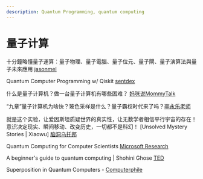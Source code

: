 ```yaml
---
description: Quantum Programming, quantum computing
---
```


# 量子计算

十分鐘略懂量子運算：量子物理、量子電腦、量子位元、量子閘、量子演算法與量子未來應用 [jasonmel](https://www.youtube.com/watch?v=hXHrhnt2TEI)

Quantum Computer Programming w/ Qiskit [sentdex](https://www.youtube.com/playlist?list=PLQVvvaa0QuDc79w6NcGB0pnoJBgaKdfrW)

什么是量子计算机？做一台量子计算机有哪些困难？ [妈咪说MommyTalk](https://www.youtube.com/watch?v=OJEoWNZKcfs)

“九章”量子计算机为啥快？玻色采样是什么？量子霸权时代来了吗？[李永乐老师](https://www.youtube.com/watch?v=bfp\_0f2BJDI)

就是这个实验，让爱因斯坦质疑世界的真实性，让无数学者相信平行宇宙的存在！意识决定现实、瞬间移动、改变历史，一切都不是科幻！ \[Unsolved Mystery Stories | Xiaowu] [脑洞乌托邦](https://www.youtube.com/watch?v=cnP7NmB9yAQ)

Quantum Computing for Computer Scientists [Microsoft Research](https://www.youtube.com/watch?v=F\_Riqjdh2oM)

A beginner's guide to quantum computing | Shohini Ghose [TED](https://www.youtube.com/watch?v=QuR969uMICM)

Superposition in Quantum Computers - [Computerphile](https://www.youtube.com/watch?v=kv-YXKRUheQ)
